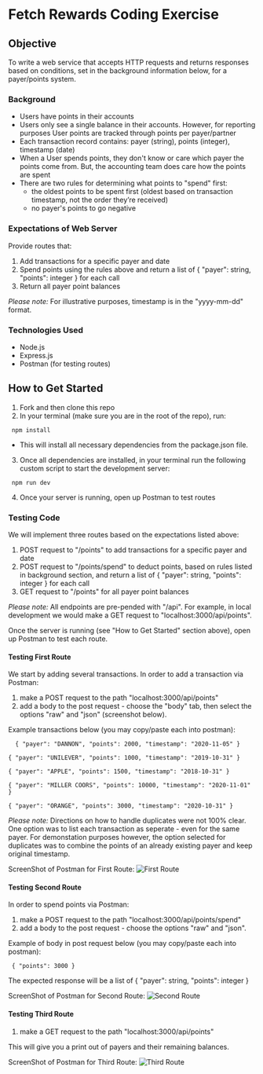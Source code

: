 # Fetch Rewards Coding Exercise

## Objective
To write a web service that accepts HTTP requests and returns responses based on conditions, set in the background information below, for a payer/points system.

### Background
- Users have points in their accounts
- Users only see a single balance in their accounts. However, for reporting purposes User points are tracked through points per payer/partner
- Each transaction record contains: payer (string), points (integer), timestamp (date)
- When a User spends points, they don't know or care which payer the points come from. But, the accounting team does care how the points are spent
- There are two rules for determining what points to "spend" first:
  - the oldest points to be spent first (oldest based on transaction timestamp, not the order they’re received)
  - no payer's points to go negative

### Expectations of Web Server
Provide routes that:
1.  Add transactions for a specific payer and date
2. Spend points using the rules above and return a list of { "payer": string, "points": integer } for each call
3. Return all payer point balances

_Please note:_ For illustrative purposes, timestamp is in the "yyyy-mm-dd" format.

### Technologies Used
- Node.js
- Express.js
- Postman (for testing routes)

## How to Get Started
1. Fork and then clone this repo
2. In your terminal (make sure you are in the root of the repo), run:

```
 npm install
```

- This will install all necessary dependencies from the package.json file.

3. Once all dependencies are installed, in your terminal run the following custom script to start the development server:
```
 npm run dev
```
4. Once your server is running, open up Postman to test routes

### Testing Code
We will implement three routes based on the expectations listed above:

1. POST request to "/points" to add transactions for a specific payer and date
2. POST request to "/points/spend" to deduct points, based on rules listed in background section, and return a list of { "payer": string, "points": integer } for each call
3. GET request to "/points" for all payer point balances

_Please note:_ All endpoints are pre-pended with "/api". For example, in local development we would make a GET request to "localhost:3000/api/points".

Once the server is running (see "How to Get Started" section above), open up Postman to test each route.

#### Testing First Route
We start by adding several transactions. In order to add a transaction via Postman: 
1) make a POST request to the path "localhost:3000/api/points" 
2) add a body to the post request - choose the "body" tab, then select the options "raw" and "json" (screenshot below). 

Example transactions below (you may copy/paste each into postman):

```
  { "payer": "DANNON", "points": 2000, "timestamp": "2020-11-05" }
```

```
{ "payer": "UNILEVER", "points": 1000, "timestamp": "2019-10-31" }
```

```
{ "payer": "APPLE", "points": 1500, "timestamp": "2018-10-31" }
```

```
{ "payer": "MILLER COORS", "points": 10000, "timestamp": "2020-11-01" }
```

```
{ "payer": "ORANGE", "points": 3000, "timestamp": "2020-10-31" }
```

_Please note:_ Directions on how to handle duplicates were not 100% clear. One option was to list each transaction as seperate - even for the same payer. For demonstation purposes however, the option selected for duplicates was to combine the points of an already existing payer and keep original timestamp.

ScreenShot of Postman for First Route:
![First Route](./assets/POST-Points.png)

#### Testing Second Route
In order to spend points via Postman: 
1) make a POST request to the path "localhost:3000/api/points/spend" 
2) add a body to the post request - choose the options "raw" and "json". 

Example of body in post request below (you may copy/paste each into postman):

```
 { "points": 3000 }
```

The expected response will be a list of { "payer": string, "points": integer }

ScreenShot of Postman for Second Route:
![Second Route](./assets/POST-Spend.png)

#### Testing Third Route
1) make a GET request to the path "localhost:3000/api/points"

This will give you a print out of payers and their remaining balances.

ScreenShot of Postman for Third Route:
![Third Route](./assets/GET-Points.png)